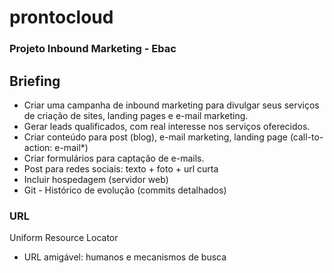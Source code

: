# prontocloud

<h3>Projeto Inbound Marketing - Ebac<h3>
  
  
## Briefing
 
 - Criar uma campanha de inbound marketing para divulgar seus serviços de criação de sites, landing pages e e-mail marketing.
 - Gerar leads qualificados, com real interesse nos serviços oferecidos.
 - Criar conteúdo para post (blog), e-mail marketing, landing page (call-to-action: e-mail*)
 - Criar formulários para captação de e-mails.
 - Post para redes sociais: texto + foto + url curta
 - Incluir hospedagem (servidor web)
 - Git - Histórico de evolução (commits detalhados)

 ### URL

 Uniform Resource Locator

 - URL amigável: humanos e mecanismos de busca
